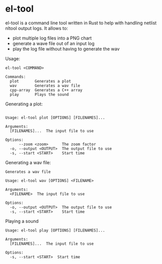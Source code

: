 # el-tool

el-tool is a command line tool written in Rust to help with handling netlist nltool output logs.
It allows to:
- plot multiple log files into a PNG chart
- generate a wave file out of an input log
- play the log file without having to generate the wav

Usage:

```
el-tool <COMMAND>

Commands:
  plot       Generates a plot
  wav        Generates a wav file
  cpp-array  Generates a C++ array
  play       Plays the sound
```

Generating a plot:

```

Usage: el-tool plot [OPTIONS] [FILENAMES]...

Arguments:
  [FILENAMES]...  The input file to use

Options:
      --zoom <zoom>      The zoom factor
  -o, --output <OUTPUT>  The output file to use
  -s, --start <START>    Start time
```

Generating a wav file:

```
Generates a wav file

Usage: el-tool wav [OPTIONS] <FILENAME>

Arguments:
  <FILENAME>  The input file to use

Options:
  -o, --output <OUTPUT>  The output file to use
  -s, --start <START>    Start time
```

Playing a sound

```
Usage: el-tool play [OPTIONS] [FILENAMES]...

Arguments:
  [FILENAMES]...  The input file to use

Options:
  -s, --start <START>  Start time
```

